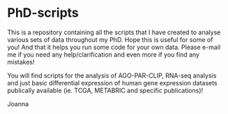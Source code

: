 # PhD-scripts

This is a repository containing all the scripts that I have created to analyse various sets of data throughout my PhD. Hope this is useful for some of you! And that it helps you run some code for your own data. Please e-mail me if you need any help/clarification and even more if you find any mistakes! 

You will find scripts for the analysis of AGO-PAR-CLIP, RNA-seq analysis and just basic differential expression of human gene expression datasets publically available (ie. TCGA, METABRIC and specific publications)! 

Joanna

